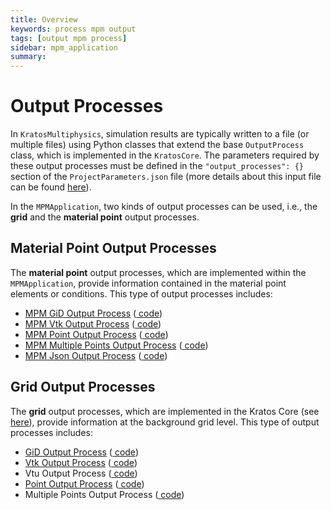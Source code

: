 ```yaml
---
title: Overview
keywords: process mpm output
tags: [output mpm process]
sidebar: mpm_application
summary: 
---
```


# Output Processes

In `KratosMultiphysics`, simulation results are typically written to a file (or multiple files) using Python classes that extend the base `OutputProcess` class, which is implemented in the `KratosCore`.
The parameters required by these output processes must be defined in the `"output_processes": {}` section of the `ProjectParameters.json` file (more details about this input file can be found [here](../Input_Files/json#projectparametersjson)).


In the `MPMApplication`, two kinds of output processes can be used, i.e., the **grid** and the **material point** output processes.

## Material Point Output Processes
The **material point** output processes, which are implemented within the `MPMApplication`, provide information contained in the material point elements or conditions.
This type of output processes includes:
- [MPM GiD Output Process](./mpm_gid_output_process) ([<i class="fa fa-github"></i> code](https://github.com/KratosMultiphysics/Kratos/blob/master/applications/MPMApplication/python_scripts/mpm_gid_output_process.py))
- [MPM Vtk Output Process](./mpm_vtk_output_process) ([<i class="fa fa-github"></i> code](https://github.com/KratosMultiphysics/Kratos/blob/master/applications/MPMApplication/python_scripts/mpm_vtk_output_process.py))
- [MPM Point Output Process](./mpm_point_output_process) ([<i class="fa fa-github"></i> code](https://github.com/KratosMultiphysics/Kratos/blob/master/applications/MPMApplication/python_scripts/mpm_point_output_process.py))
- [MPM Multiple Points Output Process](./mpm_multiple_points_output_process) ([<i class="fa fa-github"></i> code](https://github.com/KratosMultiphysics/Kratos/blob/master/applications/MPMApplication/python_scripts/mpm_multiple_points_output_process.py))
- [MPM Json Output Process](./mpm_json_output_process) ([<i class="fa fa-github"></i> code](https://github.com/KratosMultiphysics/Kratos/blob/master/applications/MPMApplication/python_scripts/mpm_json_output_process.py))

## Grid Output Processes
The **grid** output processes, which are implemented in the Kratos Core (see [here](../../../Kratos/Processes/Output_Process/Output_Process)), provide information at the background grid level.
This type of output processes includes:
- [GiD Output Process](../../../Kratos/Processes/Output_Process/GiD_Output_Process) ([<i class="fa fa-github"></i> code](https://github.com/KratosMultiphysics/Kratos/blob/master/kratos/python_scripts/gid_output_process.py))
- [Vtk Output Process](../../../Kratos/Processes/Output_Process/VTK_Output_Process) ([<i class="fa fa-github"></i> code](https://github.com/KratosMultiphysics/Kratos/blob/master/kratos/python_scripts/vtk_output_process.py))
- Vtu Output Process ([<i class="fa fa-github"></i> code](https://github.com/KratosMultiphysics/Kratos/blob/master/kratos/python_scripts/vtu_output_process.py))
- [Point Output Process](../../../Kratos/Processes/Output_Process/Point_output_process) ([<i class="fa fa-github"></i> code](https://github.com/KratosMultiphysics/Kratos/blob/master/kratos/python_scripts/point_output_process.py))
- Multiple Points Output Process ([<i class="fa fa-github"></i> code](https://github.com/KratosMultiphysics/Kratos/blob/master/kratos/python_scripts/multiple_points_output_process.py))
